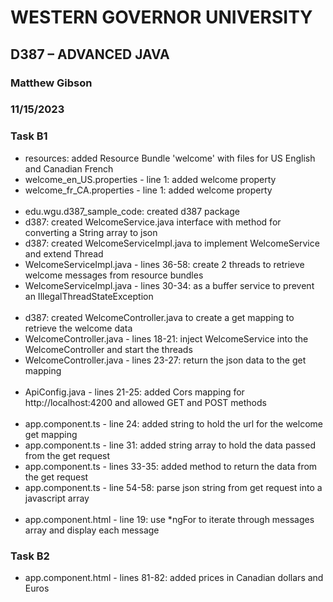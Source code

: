 # WESTERN GOVERNOR UNIVERSITY 
## D387 – ADVANCED JAVA
### Matthew Gibson
### 11/15/2023

### Task B1
- resources: added Resource Bundle 'welcome' with files for US English and Canadian French
- welcome_en_US.properties - line 1: added welcome property
- welcome_fr_CA.properties - line 1: added welcome property
<br><br>
- edu.wgu.d387_sample_code: created d387 package
- d387: created WelcomeService.java interface with method for converting a String array to json
- d387: created WelcomeServiceImpl.java to implement WelcomeService and extend Thread
- WelcomeServiceImpl.java - lines 36-58: create 2 threads to retrieve welcome messages from resource bundles
- WelcomeServiceImpl.java - lines 30-34: as a buffer service to prevent an IllegalThreadStateException
<br><br>
- d387: created WelcomeController.java to create a get mapping to retrieve the welcome data
- WelcomeController.java - lines 18-21: inject WelcomeService into the WelcomeController and start the threads
- WelcomeController.java - lines 23-27: return the json data to the get mapping
<br><br>
- ApiConfig.java - lines 21-25: added Cors mapping for http://localhost:4200 and allowed GET and POST methods
<br><br>
- app.component.ts - line 24: added string to hold the url for the welcome get mapping
- app.component.ts - line 31: added string array to hold the data passed from the get request
- app.component.ts - lines 33-35: added method to return the data from the get request
- app.component.ts - line 54-58: parse json string from get request into a javascript array
<br><br>
- app.component.html - line 19: use *ngFor to iterate through messages array and display each message

### Task B2
- app.component.html - lines 81-82: added prices in Canadian dollars and Euros